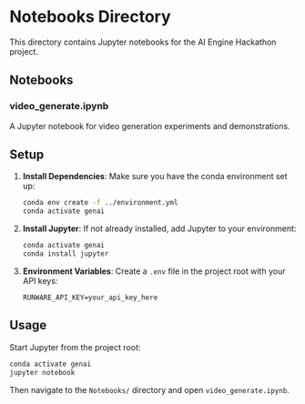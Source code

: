 # Notebooks Directory

This directory contains Jupyter notebooks for the AI Engine Hackathon project.

## Notebooks

### video_generate.ipynb
A Jupyter notebook for video generation experiments and demonstrations.

## Setup

1. **Install Dependencies**: Make sure you have the conda environment set up:
   ```bash
   conda env create -f ../environment.yml
   conda activate genai
   ```

2. **Install Jupyter**: If not already installed, add Jupyter to your environment:
   ```bash
   conda activate genai
   conda install jupyter
   ```

3. **Environment Variables**: Create a `.env` file in the project root with your API keys:
   ```
   RUNWARE_API_KEY=your_api_key_here
   ```

## Usage

Start Jupyter from the project root:
```bash
conda activate genai
jupyter notebook
```

Then navigate to the `Notebooks/` directory and open `video_generate.ipynb`. 